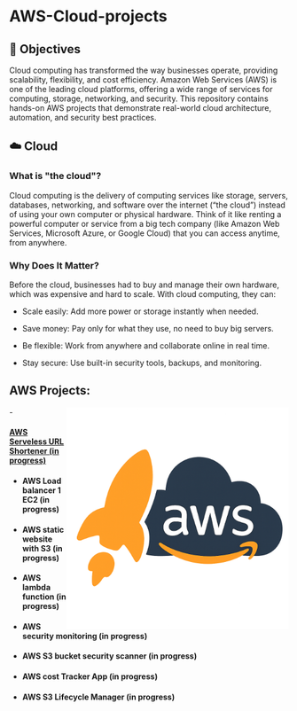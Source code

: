 # AWS-Cloud-projects

## 🎯 Objectives
Cloud computing has transformed the way businesses operate, providing scalability, flexibility, and cost efficiency. Amazon Web Services (AWS) is one of the leading cloud platforms, offering a wide range of services for computing, storage, networking, and security. This repository contains hands-on AWS projects that demonstrate real-world cloud architecture, automation, and security best practices.

## ☁️ Cloud 
### What is "the cloud"?
Cloud computing is the delivery of computing services like storage, servers, databases, networking, and software over the internet (“the cloud”) instead of using your own computer or physical hardware.
Think of it like renting a powerful computer or service from a big tech company (like Amazon Web Services, Microsoft Azure, or Google Cloud) that you can access anytime, from anywhere.

### Why Does It Matter?
Before the cloud, businesses had to buy and manage their own hardware, which was expensive and hard to scale. With cloud computing, they can:

- Scale easily: Add more power or storage instantly when needed.

- Save money: Pay only for what they use, no need to buy big servers.

- Be flexible: Work from anywhere and collaborate online in real time.

- Stay secure: Use built-in security tools, backups, and monitoring.



## AWS Projects:

<img align="right" alt="Coding" width="400" src="https://github.com/Juniorklb/AWS-Cloud-projects/blob/bb4222fbdf2714632118eca7d47c4d2b55d46952/ChatGPT%20Image%20Apr%2023%2C%202025%2C%2002_14_16%20PM.png">
- <h4><a href="https://github.com/Juniorklb/AWS-Serverless-URL-Shortener">AWS Serveless URL Shortener (in progress)</h4>

- <h4><a "href="https://github.com/Juniorklb/Create-a-Load-Balancer-for-a-single-EC2-instance">AWS Load balancer 1 EC2 (in progress)</h4>

- <h4><a "href="https://github.com/Juniorklb/Static-website-S3-">AWS static website with S3 (in progress)</h4>

- <h4><a "href="https://github.com/Juniorklb/Lambda-function-returning-JSON"> AWS lambda function (in progress)</h4>

- <h4><a "href="https://github.com/Juniorklb/AWS-Security-Monitoring-Dashboard"> AWS security monitoring (in progress)</h4>

- <h4><a "href="https://github.com/Juniorklb/S3-Bucket-Security-Scanner">AWS S3 bucket security scanner (in progress)</h4>

- <h4><a "href="https://github.com/Juniorklb/AWS-Cost-Tracker-App">AWS cost Tracker App (in progress)</h4>

- <h4><a "href="https://github.com/Juniorklb/S3-Lifecycle-Manager">AWS S3 Lifecycle Manager (in progress)</h4>
